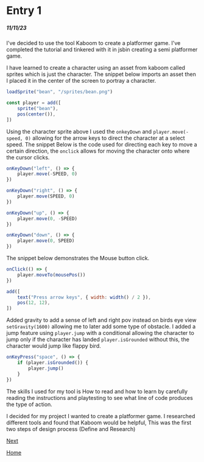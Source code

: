 # Entry 1
##### 11/11/23

I've decided to use the tool Kaboom to create a platformer game. I've completed the tutorial and tinkered with it in jsbin creating a semi platformer game.

I have learned to create a character using an asset from kaboom called sprites which is just the character. The snippet below imports an asset then I placed it in the center of the screen to portray a character.

```javascript
loadSprite("bean", "/sprites/bean.png")

const player = add([
	sprite("bean"),
	pos(center()),
])
```

Using the character sprite above I used the `onkeyDown` and `player.move(-speed, 0)`  allowing for the arrow keys to direct the character at a select speed. The snippet Below is the code used for directing each key to move a certain direction, the `onclick` allows for moving the character onto where the cursor clicks.

```javascript
onKeyDown("left", () => {
	player.move(-SPEED, 0)
})

onKeyDown("right", () => {
	player.move(SPEED, 0)
})

onKeyDown("up", () => {
	player.move(0, -SPEED)
})

onKeyDown("down", () => {
	player.move(0, SPEED)
})
```

The snippet below demonstrates the Mouse button click.
```javascript
onClick(() => {
	player.moveTo(mousePos())
})

add([
	text("Press arrow keys", { width: width() / 2 }),
	pos(12, 12),
])
```

 Added gravity to add a sense of left and right pov instead on birds eye view `setGravity(1600)` allowing me to later add some type of obstacle. I added a jump feature using `player.jump` with a conditional allowing the character to jump only if the character has landed `player.isGrounded` without this, the character would jump like flappy bird.

```javascript
onKeyPress("space", () => {
	if (player.isGrounded()) {
		player.jump()
	}
})
```
The skills I used for my tool is How to read and how to learn by carefully reading the instructions and playtesting to see what line of code produces the type of action.

I decided for my project I wanted to create a platformer game. I researched different tools and found that Kaboom would be helpful, This was the first two steps of design process (Define and Research)

[Next](entry02.md)

[Home](../README.md)
